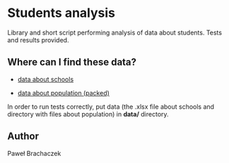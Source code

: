 # Students analysis

Library and short script performing analysis of data about students. Tests and results provided.

## Where can I find these data?

- [data about schools](https://dane.gov.pl/pl/dataset/839,wykaz-szko-i-placowek-oswiatowych/resource/16251,wykaz-szkol-i-placowek-wg-stanu-na-30ix-2018-r)

- [data about population (packed)](https://stat.gov.pl/download/gfx/portalinformacyjny/pl/defaultaktualnosci/5468/6/28/1/ludnosc._stan_i_struktura_30.06.2020.zip)

In order to run tests correctly, put data (the .xlsx file about schools and directory with files about population) in **data/** directory.

## Author
Paweł Brachaczek